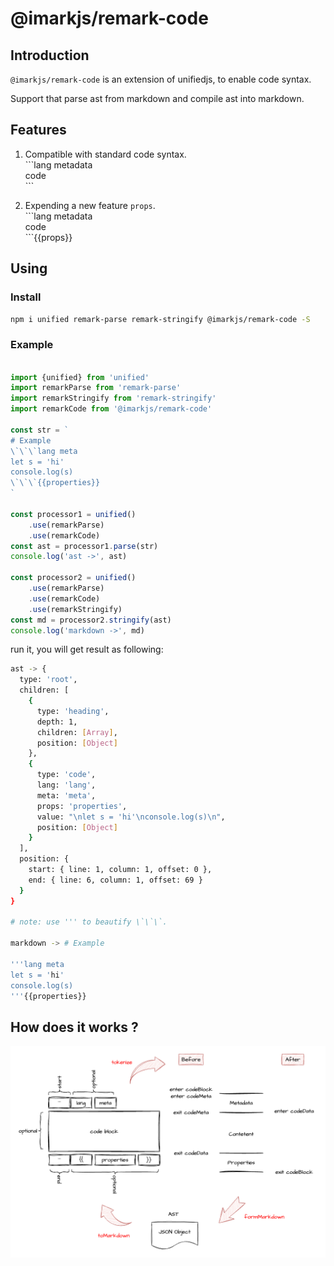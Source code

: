# @imarkjs/remark-code

## Introduction

`@imarkjs/remark-code` is an extension of unifiedjs, to enable code syntax.

Support that parse ast from markdown and compile ast into markdown.

## Features

1. Compatible with standard code syntax.
    <br/>
    \`\`\`lang metadata <br/>
    code <br/>
    \`\`\`<br/>

2. Expending a new feature `props`.
    <br/>
    \`\`\`lang metadata <br/>
    code <br/>
    \`\`\`{{props}} <br/>

## Using

### Install

```bash
npm i unified remark-parse remark-stringify @imarkjs/remark-code -S
```

### Example

```javascript

import {unified} from 'unified'
import remarkParse from 'remark-parse'
import remarkStringify from 'remark-stringify'
import remarkCode from '@imarkjs/remark-code'

const str = `
# Example
\`\`\`lang meta
let s = 'hi'
console.log(s)
\`\`\`{{properties}}
`

const processor1 = unified()
    .use(remarkParse)
    .use(remarkCode)
const ast = processor1.parse(str)
console.log('ast ->', ast)

const processor2 = unified()
    .use(remarkParse)
    .use(remarkCode)
    .use(remarkStringify)
const md = processor2.stringify(ast)
console.log('markdown ->', md)

```

run it, you will get result as following:

```bash
ast -> {
  type: 'root',
  children: [
    {
      type: 'heading',
      depth: 1,
      children: [Array],
      position: [Object]
    },
    {
      type: 'code',
      lang: 'lang',
      meta: 'meta',
      props: 'properties',
      value: "\nlet s = 'hi'\nconsole.log(s)\n",
      position: [Object]
    }
  ],
  position: {
    start: { line: 1, column: 1, offset: 0 },
    end: { line: 6, column: 1, offset: 69 }
  }
}

# note: use ''' to beautify \`\`\`. 

markdown -> # Example

'''lang meta
let s = 'hi'
console.log(s)
'''{{properties}}
```

## How does it works ?

![How does it works?](./readme.png)